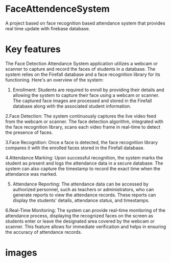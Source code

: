 # FaceAttendenceSystem
A project based on face recognition based attendance system that provides real time update with firebase database.

 # Key features
The Face Detection Attendance System application utilizes a webcam or scanner to capture and record the faces of students in a database. The system relies on the Firefall database and a face recognition library for its functioning. Here's an overview of the system:

1. Enrollment: Students are required to enroll by providing their details and allowing the system to capture their face using a webcam or scanner. The captured face images are processed and stored in the Firefall database along with the associated student information.

2.Face Detection: The system continuously captures the live video feed from the webcam or scanner. The face detection algorithm, integrated with the face recognition library, scans each video frame in real-time to detect the presence of faces.

3.Face Recognition: Once a face is detected, the face recognition library compares it with the enrolled faces stored in the Firefall database.

4.Attendance Marking: Upon successful recognition, the system marks the student as present and logs the attendance data in a secure database. The system can also capture the timestamp to record the exact time when the attendance was marked.

5. Attendance Reporting: The attendance data can be accessed by authorized personnel, such as teachers or administrators, who can generate reports to view the attendance records. These reports can display the students' details, attendance status, and timestamps.

6.Real-Time Monitoring: The system can provide real-time monitoring of the attendance process, displaying the recognized faces on the screen as students enter or leave the designated area covered by the webcam or scanner. This feature allows for immediate verification and helps in ensuring the accuracy of attendance records.

# images


